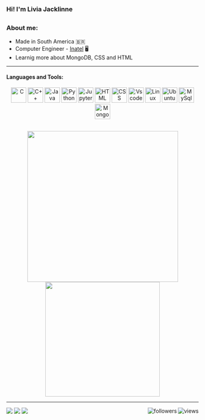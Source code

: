 ### Hi! I'm Livia Jacklinne

##

### About me: 

- Made in South America 🇧🇷
- Computer Engineer - [Inatel](https://inatel.br/home/) 🖥️
- Learnig more about MongoDB, CSS and HTML

---

<!-- Star counter - https://github.com/idealclover/GitHub-Star-Counter -->
<p align="center">
<!--     <a href="https://github.com/LiviaJacklinne?tab=repositories&sort=stargazers">    
    <img alt="total stars" title="Total stars on GitHub" src="https://custom-icon-badges.herokuapp.com/badge/dynamic/json?logo=star&color=55960c&labelColor=488207&label=Stars&style=for-the-badge&query=%24.stars&url=https://api.github-star-counter.workers.dev/user/LiviaJacklinne"/></a> -->
    
</p>

#### Languages and Tools:

<div align="center" style="display: inline_block"> 
    <img src="https://cdn.jsdelivr.net/gh/devicons/devicon/icons/c/c-original.svg" alt="C" width="40" height="40"/>
    <img src="https://cdn.jsdelivr.net/gh/devicons/devicon/icons/cplusplus/cplusplus-original.svg" alt="C++" width="40" height="40"/>
    <img src="https://cdn.jsdelivr.net/gh/devicons/devicon/icons/java/java-original-wordmark.svg"" title="Java" width="40" height="40">
    <img src="https://cdn.jsdelivr.net/gh/devicons/devicon/icons/python/python-original-wordmark.svg" alt="Python" width="40" height="40">
    <img src="https://cdn.jsdelivr.net/gh/devicons/devicon/icons/jupyter/jupyter-original-wordmark.svg" alt="Jupyter" width="40" height="40">
    <img src="https://www.vectorlogo.zone/logos/w3_html5/w3_html5-icon.svg" title="HTML" width="40" height="40"/>
    <img src="https://www.vectorlogo.zone/logos/w3_css/w3_css-icon.svg" alt="CSS" title="CSS" width="40" height="40"/>
    <img src="https://cdn.jsdelivr.net/gh/devicons/devicon/icons/vscode/vscode-original.svg" alt="Vscode" title="Vscode" width="40" height="40"/>
    <img src="https://www.vectorlogo.zone/logos/linux/linux-icon.svg" alt="Linux" title="Linux" width="40" height="40">
    <img src="https://www.vectorlogo.zone/logos/ubuntu/ubuntu-icon.svg" alt="Ubuntu" title="Ubuntu" width="40" height="40">  
    <a href="https://www.mysql.com/" target="_blank"><img src="https://www.vectorlogo.zone/logos/mysql/mysql-official.svg" alt="MySql" width="40" height="40"></a>
    <img src="https://cdn.jsdelivr.net/gh/devicons/devicon/icons/mongodb/mongodb-original-wordmark.svg" alt="MongoDB" width="40" height="40">
</div>
<br>
 <p align="center" style="display: inline_block">
    <img width=395 src="https://github-readme-stats.vercel.app/api?username=LiviaJacklinne&show_icons=true&theme=monokai&count_private=false&include_all_commits=true"/> 
    <img width=300 src="https://github-readme-stats.vercel.app/api/top-langs/?username=LiviaJacklinne&layout=compact&theme=monokai&include_all_commits=true&count_private=false"/>
</p>

---

<div> 
    <a href="https://www.linkedin.com/in/l%C3%ADvia-jacklinne-ramos-moreira-bb3014253/" target="_blank"><img src="https://img.shields.io/badge/-LinkedIn-%230077B5?style=for-the-badge&logo=linkedin&logoColor=white" target="_blank"></a> 
    <a href="https://www.instagram.com/livia_jacklinne/" target="_blank"><img src="https://img.shields.io/badge/-Instagram-%23E4405F?style=for-the-badge&logo=instagram&logoColor=white" target="_blank"></a>  
    <a href = "mailto:livia.jacklinne@gec.inatel.br"><img src="https://img.shields.io/badge/Microsoft_Outlook-0078D4?style=for-the-badge&logo=microsoft-outlook&logoColor=whit" target="_blank"></a>
    <a href="https://github.com/LiviaJacklinne"><img align="right" alt="views" title="GitHub profile views" src="https://komarev.com/ghpvc/?username=LiviaJacklinne&style=for-the-badge"/></a>
    <a href="https://github.com/LiviaJacklinne?tab=followers"><img align="right" alt="followers" title="Follow me on Github" src="https://custom-icon-badges.herokuapp.com/github/followers/LiviaJacklinne?color=236ad3&labelColor=1155ba&style=for-the-badge&logo=person-add&label=Follow&logoColor=white"/></a>
</div>

